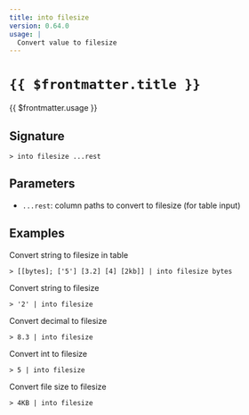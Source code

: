 ```yaml
---
title: into filesize
version: 0.64.0
usage: |
  Convert value to filesize
---
```


# <code>{{ $frontmatter.title }}</code>

<div style='white-space: pre-wrap;'>{{ $frontmatter.usage }}</div>

## Signature

```> into filesize ...rest```

## Parameters

 -  `...rest`: column paths to convert to filesize (for table input)

## Examples

Convert string to filesize in table
```shell
> [[bytes]; ['5'] [3.2] [4] [2kb]] | into filesize bytes
```

Convert string to filesize
```shell
> '2' | into filesize
```

Convert decimal to filesize
```shell
> 8.3 | into filesize
```

Convert int to filesize
```shell
> 5 | into filesize
```

Convert file size to filesize
```shell
> 4KB | into filesize
```

